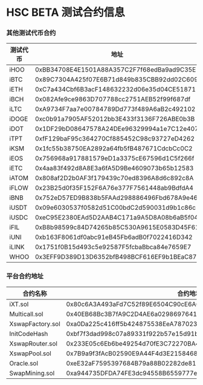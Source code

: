 # HSC BETA 测试合约信息

### 其他测试代币合约

| 测试代币 | 地址                                       | 精度 |
| -------- | ------------------------------------------ | ---- |
| iHOO     | 0xBB34708E4E1501A88A357C2F7f68edBa9ad9C35E | 18   |
| iBTC     | 0x89C7304A425f07E6B71d849b835CBB92dd02C609 | 18   |
| iETH     | 0xC7a434Cbf6B3acF148632232d06e35d04CE51871 | 18   |
| iBCH     | 0x082Afe9ce9863D707788cc2751AEB52f99f687df | 18   |
| iLTC     | 0xA9734F7aa7e00784789Dd773f489A6aB2c492102 | 18   |
| iDOGE    | 0xc0b91a7905AF52012bb3E433f3136F726ABE0b3B | 18   |
| iDOT     | 0x1DF29bD08647578A24DEe96329994a1e7C12e407 | 18   |
| iTPT     | 0xfF129baF95c364270Cf885452C98c93727eD4262 | 18   |
| iKSM     | 0x1fc55b38750EA2892a64fb5fB487671CdcbCc0C2 | 18   |
| iEOS     | 0x756968a917881579eD1a3375cE67596d1C5f266f | 18   |
| iETC     | 0x4aa83f492d8A8E3a6fA5D9Be4609073b65b12583 | 18   |
| iATOM    | 0x808af2D2b0AF3f179439c70ed8396A8d6c892c8A | 18   |
| iFLOW    | 0x23B25d0f35F152F6A76e377F7561448ab9BdfdA4 | 18   |
| iBNB     | 0x752eD57ED9B838b5FAAd298886496Fbd678A9e46 | 18   |
| iUSDT    | 0x09e6030537f0582d51C00bdC2d590031d9b1c86c | 18   |
| iUSDC    | 0xeC95E2380EAd5D2AAB4C171a9A5D8A08b6aB5f04 | 18   |
| iFIL     | 0xB8b98599c84D74265b85C530A9615E0583D45F61 | 18   |
| iUNI     | 0xb163F8061df0abc91eB45Fb6adB0f7022416D342 | 18   |
| iLINK    | 0x1751f0B15d493c5e92587F5fcbaBbca84e7659E7 | 18   |
| WHOO     | 0x3EFF9D389D13D6352bfB498BCF616EF9b1BEaC87 | 18   |

### 平台合约地址

| 合约名称         | 合约地址                                                     |
| ---------------- | ------------------------------------------------------------ |
| iXT.sol          | 0x80c6A3A493aFd7C52f89E6504C90cE6A639783FC                   |
| Multicall.sol    | 0x40EB68Bc3B7fA9C2D4AE6a0298697641A65a9A31                   |
| XswapFactory.sol | 0xa0Da225c416ff5b424875538EeA78702312fC4ae                   |
| InitCodeHash     | 0xbf7f3dad998c07a89331f922b57e15d91bc59997c425d628942a86caa55d0438 |
| XswapRouter.sol  | 0x233E05c6Eb6be49254d70fE3C72270BA457AEff2                   |
| XswapPool.sol    | 0x7B9a9f3fAcB02590E9A44F4d3E21584689911bD7                   |
| Oracle.sol       | 0xeE32aF7595397684B79a88B02282de81169a58AC                   |
| SwapMining.sol   | 0xa944735DFDA74FE3dc94558B6559777e2438358A                   |


